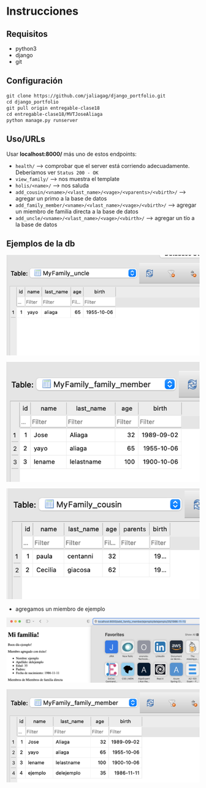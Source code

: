 # Instrucciones

## Requisitos

- python3
- django
- git

## Configuración 

```console
git clone https://github.com/jaliagag/django_portfolio.git
cd django_portfolio
git pull origin entregable-clase18
cd entregable-clase18/MVTJoseAliaga
python manage.py runserver
```

## Uso/URLs

Usar **localhost:8000/** más uno de estos endpoints:

- `health/` --> comprobar que el server está corriendo adecuadamente. Deberíamos ver `Status 200 - OK`
- `view_family/` --> nos muestra el template
- `holis/<name>/` --> nos saluda
- `add_cousin/<vname>/<vlast_name>/<vage>/<vparents>/<vbirth>/` --> agregar un primo a la base de datos
- `add_family_member/<vname>/<vlast_name>/<vage>/<vbirth>/` --> agregar un miembro de familia directa a la base de datos
- `add_uncle/<vname>/<vlast_name>/<vage>/<vbirth>/` --> agregar un tío a la base de datos

## Ejemplos de la db

![001](./img/001.png)

![002](./img/002.png)

![003](./img/003.png)

- agregamos un miembro de ejemplo

![004](./img/004.png)

![005](./img/005.png)


